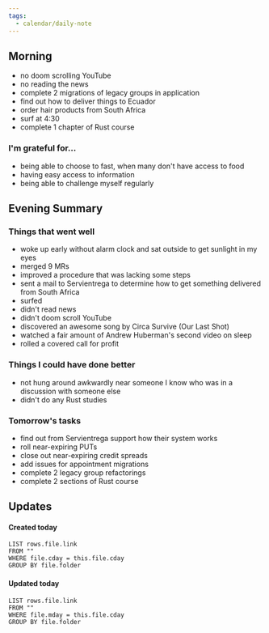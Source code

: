 ```yaml
---
tags:
  - calendar/daily-note
---
```


## Morning

- no doom scrolling YouTube
- no reading the news
- complete 2 migrations of legacy groups in application
- find out how to deliver things to Ecuador
- order hair products from South Africa
- surf at 4:30
- complete 1 chapter of Rust course

### I'm grateful for...

- being able to choose to fast, when many don't have access to food
- having easy access to information
- being able to challenge myself regularly

## Evening Summary

### Things that went well

- woke up early without alarm clock and sat outside to get sunlight in my eyes
- merged 9 MRs
- improved a procedure that was lacking some steps
- sent a mail to Servientrega to determine how to get something delivered from South Africa
- surfed
- didn't read news
- didn't doom scroll YouTube
- discovered an awesome song by Circa Survive (Our Last Shot)
- watched a fair amount of Andrew Huberman's second video on sleep
- rolled a covered call for profit

### Things I could have done better

- not hung around awkwardly near someone I know who was in a discussion with someone else
- didn't do any Rust studies

### Tomorrow's tasks

- find out from Servientrega support how their system works
- roll near-expiring PUTs
- close out near-expiring credit spreads
- add issues for appointment migrations
- complete 2 legacy group refactorings
- complete 2 sections of Rust course

## Updates

#### Created today

```dataview
LIST rows.file.link
FROM ""
WHERE file.cday = this.file.cday
GROUP BY file.folder
```

#### Updated today

```dataview
LIST rows.file.link
FROM ""
WHERE file.mday = this.file.cday
GROUP BY file.folder
```
